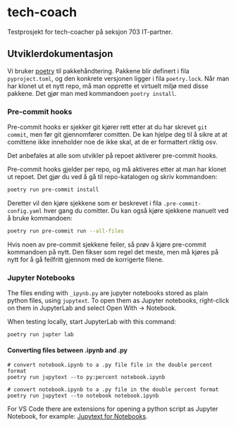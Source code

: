 # tech-coach

Testprosjekt for tech-coacher på seksjon 703 IT-partner.

## Utviklerdokumentasjon

Vi bruker [poetry](https://python-poetry.org/docs/) til pakkehåndtering. Pakkene blir
definert i fila `pyproject.toml`, og den konkrete versjonen ligger i fila
`poetry.lock`. Når man har klonet ut et nytt repo, må man opprette et virtuelt miljø
med disse pakkene. Det gjør man med kommandoen `poetry install`.

### Pre-commit hooks

Pre-commit hooks er sjekker git kjører rett etter at du har skrevet `git commit`, men
før git gjennomfører comitten. De kan hjelpe deg til å sikre at at comittene ikke
inneholder noe de ikke skal, at de er formattert riktig osv.

Det anbefales at alle som utvikler på repoet aktiverer pre-commit hooks.

Pre-commit hooks gjelder per repo, og må aktiveres etter at man har klonet ut repoet.
Det gjør du ved å gå til repo-katalogen og skriv kommandoen:

```bash
poetry run pre-commit install
```

Deretter vil den kjøre sjekkene som er beskrevet i fila `.pre-commit-config.yaml` hver
gang du comitter. Du kan også kjøre sjekkene manuelt ved å bruke kommandoen:

```bash
poetry run pre-commit run --all-files
```

Hvis noen av pre-commit sjekkene feiler, så prøv å kjøre pre-commit kommandoen på nytt.
Den fikser som regel det meste, men må kjøres på nytt for å gå feilfritt gjennom med de
korrigerte filene.

### Jupyter Notebooks

The files ending with `_ipynb.py` are jupyter notebooks
stored as plain python files, using `jupytext`. To open them as Jupyter notebooks,
right-click on them in JupyterLab and select Open With &rarr; Notebook.

When testing locally, start JupyterLab with this command:

```shell
poetry run jupter lab
```

#### Converting files between .ipynb and .py

```shell
# convert notebook.ipynb to a .py file file in the double percent format
poetry run jupytext --to py:percent notebook.ipynb

# convert notebook.ipynb to a .py file in the double percent format
poetry run jupytext --to notebook notebook.ipynb
```

For VS Code there are extensions for opening a python script as Jupyter Notebook,
for example:
[Jupytext for Notebooks](https://marketplace.visualstudio.com/items?itemName=donjayamanne.vscode-jupytext).
